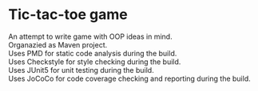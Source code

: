 # Tic-tac-toe game
An attempt to write game with OOP ideas in mind.  
Organazied as Maven project.  
Uses PMD for static code analysis during the build.  
Uses Checkstyle for style checking during the build.  
Uses JUnit5 for unit testing during the build.  
Uses JoCoCo for code coverage checking and reporting during the build.
